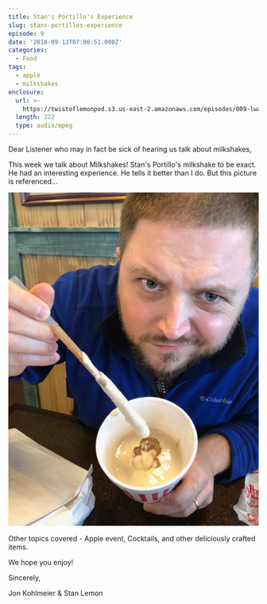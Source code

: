 ```yaml
---
title: Stan's Portillo's Experience
slug: stans-portillos-experience
episode: 9
date: '2018-09-13T07:00:51.000Z'
categories:
  - Food
tags:
  - apple
  - milkshakes
enclosure:
  url: >-
    https://twistoflemonpod.s3.us-east-2.amazonaws.com/episodes/009-lwatol-20180913.mp3
  length: 222
  type: audio/mpeg
---
```


Dear Listener who may in fact be sick of hearing us talk about milkshakes,

This week we talk about Milkshakes! Stan's Portillo's milkshake to be exact. He had an interesting experience. He tells it better than I do. But this picture is referenced...

![Stan's portillo's milkshake](./IMG_6447.jpg)

Other topics covered - Apple event, Cocktails, and other deliciously crafted items.

We hope you enjoy!

Sincerely,

Jon Kohlmeier & Stan Lemon

